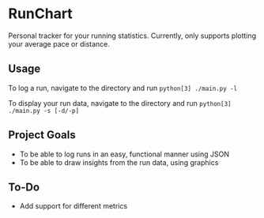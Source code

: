 # RunChart
Personal tracker for your running statistics. Currently, only supports plotting your average pace or distance.

## Usage
To log a run, navigate to the directory and run `python[3] ./main.py -l`

To display your run data, navigate to the directory and run `python[3] ./main.py -s [-d/-p]`

## Project Goals
- To be able to log runs in an easy, functional manner using JSON 
- To be able to draw insights from the run data, using graphics

## To-Do
- Add support for different metrics
